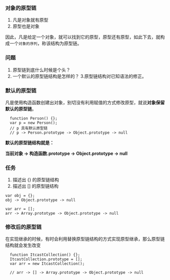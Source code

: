 ### 对象的原型链

1. 凡是对象就有原型
2. 原型也是对象

因此，凡是给定一个对象，就可以找到它的原型，原型还有原型，如此下去，就构成一个`对象的序列`，称该结构为原型链。

### 问题

1. 原型链到底什么时候是个头？
2. 一个默认的原型链结构是怎样的？
3.原型链结构对已知语法的修正。

### 默认的原型链

凡是使用构造函数创建出对象，别切没有利用赋值的方式修改原型，就说**对象保留默认的原型链**。

```
  function Person() {};
  var p = new Person();
  // p 具有默认原型链
  // p -> Person.prototype -> Object.prototype -> null
```
**默认的原型链结构就是：**

**当前对象 -> 构造函数.prototype -> Object.prototype -> null**

### 任务
1. 描述出 {} 的原型链结构
2. 描述出 [] 的原型链结构

```
var obj = {};
obj -> Object.prototype -> null
```

```
var arr = [];
arr -> Array.prototype -> Object.prototype -> null
```

### 修改后的原型链

在实现继承的时候，有时会利用替换原型链结构的方式实现原型继承，那么原型链结构就会发生改变

```
  function ItcastCollection() {};
  ItcastCollection.prototype = [];
  var arr = new ItcastCollection();
  
  // arr -> [] -> Array.prototype -> Object.prototype -> null
```


